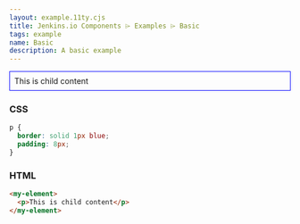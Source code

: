 ```yaml
---
layout: example.11ty.cjs
title: Jenkins.io Components ⌲ Examples ⌲ Basic
tags: example
name: Basic
description: A basic example
---
```


<style>
  my-element p {
    border: solid 1px blue;
    padding: 8px;
  }
</style>
<my-element>
  <p>This is child content</p>
</my-element>

<h3>CSS</h3>

```css
p {
  border: solid 1px blue;
  padding: 8px;
}
```

<h3>HTML</h3>

```html
<my-element>
  <p>This is child content</p>
</my-element>
```
